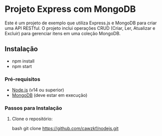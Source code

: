 # Projeto Express com MongoDB

Este é um projeto de exemplo que utiliza Express.js e MongoDB para criar uma API RESTful. O projeto inclui operações CRUD (Criar, Ler, Atualizar e Excluir) para gerenciar itens em uma coleção MongoDB.

## Instalação
- npm install
- npm start
  
### Pré-requisitos

- [Node.js](https://nodejs.org/) (v14 ou superior)
- [MongoDB](https://www.mongodb.com/) (deve estar em execução)

### Passos para Instalação

1. Clone o repositório:

   bash
   git clone https://github.com/cawzkf/nodejs.git
